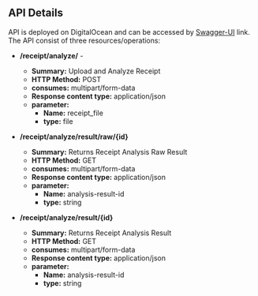 ## API Details

API is deployed on DigitalOcean and can be accessed by [Swagger-UI](http://68.183.137.125:8888/api/) link. The API consist of three resources/operations:

 - **/receipt/analyze/** - 
	 - **Summary:** Upload and Analyze Receipt
	 - **HTTP Method:** POST
	 - **consumes:** multipart/form-data
	 - **Response content type:** application/json
	 - **parameter:** 
		 - **Name:** receipt_file
		 - **type:** file

 - **/receipt/analyze/result/raw/{id}**
	 - **Summary:** Returns Receipt Analysis Raw Result
	 - **HTTP Method:** GET
	 - **consumes:** multipart/form-data
	 - **Response content type:** application/json
	 - **parameter:** 
		 - **Name:** analysis-result-id
		 - **type:** string

 - **/receipt/analyze/result/{id}**
	 - **Summary:** Returns Receipt Analysis Result
	 - **HTTP Method:** GET
	 - **consumes:** multipart/form-data
	 - **Response content type:** application/json
	 - **parameter:** 
		 - **Name:** analysis-result-id
		 - **type:** string
